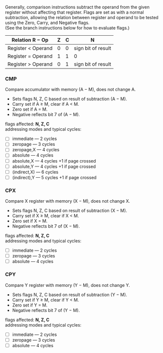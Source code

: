 Generally, comparison instructions subtract the operand from the given register without affecting that register. Flags are set as with a normal subtraction, allowing the relation between register and operand to be tested using the Zero, Carry, and Negative flags.  
(See the branch instructions below for how to evaluate flags.)

| Relation R − Op       | Z | C | N                   |
|----------------------|---|---|---------------------|
| Register < Operand    | 0 | 0 | sign bit of result   |
| Register = Operand    | 1 | 1 | 0                   |
| Register > Operand    | 0 | 1 | sign bit of result   |

### CMP  
Compare accumulator with memory (A − M), does not change A.  
- Sets flags N, Z, C based on result of subtraction (A − M).  
- Carry set if A ≥ M, clear if A < M.  
- Zero set if A = M.  
- Negative reflects bit 7 of (A − M).  

flags affected: **N, Z, C**  
addressing modes and typical cycles:  
- [ ] immediate — 2 cycles  
- [ ] zeropage — 3 cycles  
- [ ] zeropage,X — 4 cycles  
- [ ] absolute — 4 cycles  
- [ ] absolute,X — 4 cycles +1 if page crossed  
- [ ] absolute,Y — 4 cycles +1 if page crossed  
- [ ] (indirect,X) — 6 cycles  
- [ ] (indirect),Y — 5 cycles +1 if page crossed  

### CPX  
Compare X register with memory (X − M), does not change X.  
- Sets flags N, Z, C based on result of subtraction (X − M).  
- Carry set if X ≥ M, clear if X < M.  
- Zero set if X = M.  
- Negative reflects bit 7 of (X − M).  

flags affected: **N, Z, C**  
addressing modes and typical cycles:  
- [ ] immediate — 2 cycles  
- [ ] zeropage — 3 cycles  
- [ ] absolute — 4 cycles  

### CPY  
Compare Y register with memory (Y − M), does not change Y.  
- Sets flags N, Z, C based on result of subtraction (Y − M).  
- Carry set if Y ≥ M, clear if Y < M.  
- Zero set if Y = M.  
- Negative reflects bit 7 of (Y − M).  

flags affected: **N, Z, C**  
addressing modes and typical cycles:  
- [ ] immediate — 2 cycles  
- [ ] zeropage — 3 cycles  
- [ ] absolute — 4 cycles  
